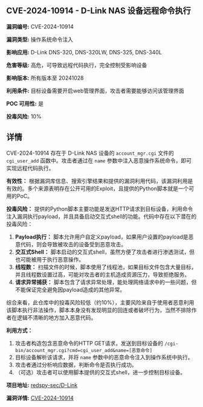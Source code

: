 ## CVE-2024-10914 - D-Link NAS 设备远程命令执行

**漏洞编号:** CVE-2024-10914

**漏洞类型:** 操作系统命令注入

**影响应用:** D-Link DNS-320, DNS-320LW, DNS-325, DNS-340L

**危害等级:** 高危，可导致远程代码执行，完全控制受影响设备

**影响版本:** 所有版本至 20241028

**利用条件:** 目标设备需要开启web管理界面，攻击者需要能够访问该管理界面

**POC 可用性:** 是

**投毒风险:** 10%

## 详情

CVE-2024-10914 存在于 D-Link NAS 设备的 `account_mgr.cgi` 文件的 `cgi_user_add` 函数中。攻击者通过在 `name` 参数中注入恶意操作系统命令，即可实现远程代码执行。

**有效性：**
根据漏洞库信息、搜索引擎结果和提供的漏洞利用代码，该漏洞利用是有效的。多个来源表明存在公开可用的Exploit，且提供的Python脚本就是一个可用的PoC。

**投毒风险：**
提供的Python脚本主要功能是发送HTTP请求到目标设备，利用命令注入漏洞执行payload，并且具备启动交互式shell的功能。代码中存在以下潜在的投毒风险：

1.  **Payload执行：**  脚本允许用户自定义payload，如果用户设置的payload是恶意代码，则会导致被攻击的设备受到恶意攻击。
2.  **交互式Shell：** 脚本启动的交互式shell，虽然方便了攻击者进行渗透测试，但也可能被用于执行恶意操作。
3.  **线程数：** 扫描文件的时候，脚本使用了线程池，如果目标文件包含大量目标，并且线程数设置过高，可能对攻击者的主机造成资源压力，导致拒绝服务。
4.  **请求异常捕获：** 脚本包含了请求异常处理，能处理网络请求中的一些问题，但不能保证完全避免因payload造成的其他异常。

综合来看，此仓库中的投毒风险较低（约10%），主要风险来自于使用者恶意利用该脚本执行非法操作，脚本本身没有发现明显的回连或者破坏行为，当然不排除作者在逻辑不清晰的地方加入恶意代码。

**利用方式：**
1.  攻击者构造包含恶意命令的HTTP GET请求，发送到目标设备的 `/cgi-bin/account_mgr.cgi?cmd=cgi_user_add&name=[恶意命令]`
2.  目标设备解析该请求，并将 `name` 参数中的恶意命令注入到操作系统中执行。
3.  攻击者通过分析响应数据，判断命令是否执行成功。
4.  （可选）攻击者可以使用脚本提供的交互式shell，进一步控制目标设备。

**项目地址:** [redspy-sec/D-Link](https://github.com/redspy-sec/D-Link)

**漏洞详情:** [CVE-2024-10914](https://nvd.nist.gov/vuln/detail/CVE-2024-10914)